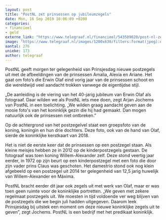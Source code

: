 ```yaml
---
layout: post
title: "PostNL zet prinsessen op jubileumzegels"
date: Mon, 16 Sep 2019 10:06:09 +0200
categories: 
- financieel 
- geld 
externe_link: "https://www.telegraaf.nl/financieel/543509020/post-nl-zet-prinsessen-op-jubileumzegels"
image: "https://www.telegraaf.nl/images/1200x630/filters:format(jpeg):quality(80)/cdn-kiosk-api.telegraaf.nl/e09d71a8-d858-11e9-ab85-0255c322e81b.jpg"
aantal: 276
unieke: 173
author: telegraaf
---
```


<p class="intro">PostNL geeft morgen ter gelegenheid van Prinsjesdag nieuwe postzegels uit met de afbeeldingen van de prinsessen Amalia, Alexia en Ariane. Het gaat om foto’s die Erwin Olaf eind vorig jaar van de prinsessen schoot en die wereldwijd veel aandacht trokken vanwege de eigentijdse stijl.</p> <p>„De aanleiding is de viering van het 40-jarig jubileum van Erwin Olaf als fotograaf. Daar wilden we als PostNL iets mee doen, zegt Arjan Jochems van PostNL in een toelichting. „We wilden graag aandacht geven aan de mooie foto's van het koninklijk gezin die hij had gemaakt. Dan mogen natuurlijk ook de prinsessen niet ontbreken.”</p><p>Op de achtergrond van het postzegelvel staat een groepsfoto van de koning, koningin en hun drie dochters. Deze foto, ook van de hand van Olaf, sierde de koninklijke kerstkaart van 2018.</p><p>Het is niet de eerste keer dat de prinsessen op een postzegel staan. Als kleine meisjes hebben ze in 2012 op de kinderpostzegels gestaan. De fotograaf was toen koning Willem-Alexander zelf. Deze stond veertig jaar eerder, in 1972 op zijn beurt op een kinderpostzegel met een foto die door zijn vader prins Claus was geschoten. Het damestrio stond ook nog klein afgebeeld op een postzegel uit 2014 ter gelegenheid van 12,5 jarig huwelijk van Willem-Alexander en Máxima.</p><p>PostNL bracht eerder dit jaar ook zegels uit met werk van Olaf, maar er was toen geen ruimte voor de koninklijke portretten. „We geven met zekere regelmaat postzegels uit. We moesten in tijd voldoende ver weg blijven van de postzegels die we begin juli hadden uitgegeven. Daarom leek Prinsjesdag bij uitstek een moment om deze nieuwe koninklijke zegels uit te geven”, zegt Jochems. PostNL is een bedrijf met het predikaat koninklijk.</p>
